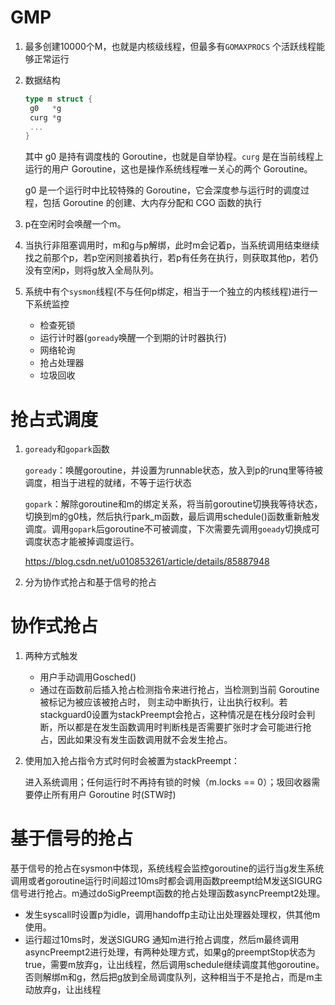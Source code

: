# GMP

1. 最多创建10000个M，也就是内核级线程，但最多有`GOMAXPROCS` 个活跃线程能够正常运行

2. 数据结构

   ```go
   type m struct {
   	g0   *g
   	curg *g
   	...
   }
   ```

   其中 g0 是持有调度栈的 Goroutine，也就是自举协程。`curg` 是在当前线程上运行的用户 Goroutine，这也是操作系统线程唯一关心的两个 Goroutine。

   g0 是一个运行时中比较特殊的 Goroutine，它会深度参与运行时的调度过程，包括 Goroutine 的创建、大内存分配和 CGO 函数的执行

3. p在空闲时会唤醒一个m。

4. 当执行非阻塞调用时，m和g与p解绑，此时m会记着p，当系统调用结束继续找之前那个p，若p空闲则接着执行，若p有任务在执行，则获取其他p，若仍没有空闲p，则将g放入全局队列。

5. 系统中有个`sysmon`线程(不与任何p绑定，相当于一个独立的内核线程)进行一下系统监控

   - 检查死锁
   - 运行计时器(`goready`唤醒一个到期的计时器执行)
   - 网络轮询
   - 抢占处理器
   - 垃圾回收

# 抢占式调度

1. `goready`和`gopark`函数

   `goready`：唤醒goroutine，并设置为runnable状态，放入到p的runq里等待被调度，相当于进程的就绪，不等于运行状态

   `gopark`：解除goroutine和m的绑定关系，将当前goroutine切换我等待状态，切换到m的g0栈，然后执行park_m函数，最后调用schedule()函数重新触发调度。调用`gopark`后goroutine不可被调度，下次需要先调用`goeady`切换成可调度状态才能被掉调度运行。

   https://blog.csdn.net/u010853261/article/details/85887948

2. 分为协作式抢占和基于信号的抢占

# 协作式抢占

1. 两种方式触发

   - 用户手动调用Gosched()
   - 通过在函数前后插入抢占检测指令来进行抢占，当检测到当前 Goroutine 被标记为被应该被抢占时， 则主动中断执行，让出执行权利。若stackguard0设置为stackPreempt会抢占，这种情况是在栈分段时会判断，所以都是在发生函数调用时判断栈是否需要扩张时才会可能进行抢占，因此如果没有发生函数调用就不会发生抢占。

2. 使用加入抢占指令方式时何时会被置为stackPreempt：

   进入系统调用；任何运行时不再持有锁的时候（m.locks == 0）；圾回收器需要停止所有用户 Goroutine 时(STW时)

# 基于信号的抢占

基于信号的抢占在sysmon中体现，系统线程会监控goroutine的运行当g发生系统调用或者goroutine运行时间超过10ms时都会调用函数preempt给M发送SIGURG 信号进行抢占。m通过doSigPreempt函数的抢占处理函数asyncPreempt2处理。

- 发生syscall时设置p为idle，调用handoffp主动让出处理器处理权，供其他m使用。
- 运行超过10ms时，发送SIGURG 通知m进行抢占调度，然后m最终调用asyncPreempt2进行处理，有两种处理方式，如果g的preemptStop状态为true，需要m放弃g，让出线程，然后调用schedule继续调度其他goroutine。否则解绑m和g，然后把g放到全局调度队列，这种相当于不是抢占，而是m主动放弃g，让出线程